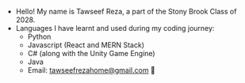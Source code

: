 - Hello! My name is Tawseef Reza, a part of the Stony Brook Class of 2028.
- Languages I have learnt and used during my coding journey:
  - Python
  - Javascript (React and MERN Stack)
  - C# (along with the Unity Game Engine)
  - Java 
  - Email: tawseefrezahome@gmail.com 📧


<!---
Tawseef-Reza/Tawseef-Reza is a ✨ special ✨ repository because its `README.md` (this file) appears on your GitHub profile.
You can click the Preview link to take a look at your changes.
--->
